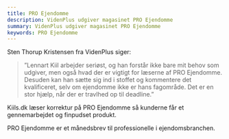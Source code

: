 ```yaml
---
title: PRO Ejendomme
description: VidenPlus udgiver magasinet PRO Ejendomme
summary: VidenPlus udgiver magasinet PRO Ejendomme
keywords: PRO Ejendomme
---
```


Sten Thorup Kristensen fra VidenPlus siger:

> ”Lennart Kiil arbejder seriøst, og han forstår ikke bare mit behov som udgiver, men også hvad der er vigtigt for læserne af PRO Ejendomme. Desuden kan han sætte sig ind i stoffet og kommentere det kvalificeret, selv om ejendomme ikke er hans fagområde. Det er en stor hjælp, når der er travlhed op til deadline.”

Kiils.dk læser korrektur på PRO Ejendomme så kunderne får et gennemarbejdet og finpudset produkt.

PRO Ejendomme er et månedsbrev til professionelle i ejendomsbranchen.
